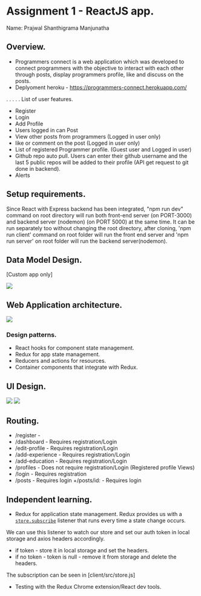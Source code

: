 # Assignment 1 - ReactJS app.

Name: Prajwal Shanthigrama Manjunatha

## Overview.

+ Programmers connect is a web application which was developed to connect programmers with the objective to interact with each other through posts, display programmers profile, like and discuss on the posts.
+ Deplyoment heroku - https://programmers-connect.herokuapp.com/

 . . . . . List of user features.
 
 + Register 
 + Login
 + Add Profile
 + Users logged in can Post
 + View other posts from programmers (Logged in user only)
 + like or comment on the post (Logged in user only)
 + List of registered Programmer profile. (Guest user and Logged in user)
 + Github repo auto pull. Users can enter their github username and the last 5 public repos will be added to their profile (API get request to git done in backend).
 + Alerts 


## Setup requirements.
Since React with Express backend has been integrated, "npm run dev" command on root directory will run both front-end server (on PORT-3000) and backend server (nodemon) (on PORT 5000) at the same time. It can be run separately too without changing the root directory, after cloning, 'npm run client' command on root folder will run the front end server and 'npm run server' on root folder will run the backend server(nodemon).

## Data Model Design.

[Custom app only]

![][model]


## Web Application architecture.

![][architecture]

### Design patterns.

+ React hooks for component state management.
+ Redux for app state management.
+ Reducers and actions for resources.
+ Container components that integrate with Redux.


## UI Design.

![][view]
![][views]

## Routing.

+ /register - 
+ /dashboard - Requires registration/Login
+ /edit-profile - Requires registration/Login
+ /add-experience - Requires registration/Login 
+ /add-education - Requires registration/Login
+ /profiles - Does not require registration/Login (Registered profile Views)
+ /login - Requires registration
+ /posts - Requires login
+/posts/id: - Requires login  

## Independent learning.

+ Redux for application state management. Redux provides us with a [`store.subscribe`](https://redux.js.org/api/store#subscribelistener) listener that runs every time a state change occurs.

We can use this listener to watch our store and set our auth token in local storage and axios headers accordingly.

- if token - store it in local storage and set the headers.
- if no token - token is null - remove it from storage and delete the headers.

The subscription can be seen in [client/src/store.js]
+ Testing with the Redux Chrome extension/React dev tools.

[model]: ./data.jpg
[view]: ./view.png
[architecture]: ./Architecture.png
[views]: ./View2.png